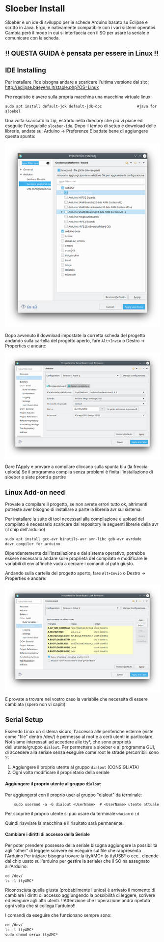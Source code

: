 # Sloeber Install
Sloeber è un ide di sviluppo per le schede Arduino basato su Eclipse e scritto in Java.
Ergo, è nativamente compatibile con i vari sistemi operativi.
Cambia però il modo in cui si interfaccia con il SO per usare la seriale e comunicare con la scheda.

## !! QUESTA GUIDA è pensata per essere in Linux !!

## IDE Installing
Per installare l'ide bisogna andare a scaricare l'ultima versione dal sito:
http://eclipse.baeyens.it/stable.php?OS=Linux

Pre requisito è avere sulla propria macchina una macchina virtuale linux:
```
sudo apt install default-jdk default-jdk-doc                #java for sloebel
```

Una volta scaricato lo zip, estrarlo nella direcory che più vi piace ed eseguite l'eseguibile `sloeber-ide`.
Dopo il tempo di setup e download delle librerie, andate su:
Arduino -> Preferenze
E badate bene di aggiungere questa spunta:
<p align="center">
  <img src="SloeberInstallImg/Arduino-Board.png?raw=true">
</p>

Dopo avvenuto il download impostate la corretta scheda del progetto andando sulla cartella del progetto aperto, fare `Alt+Invio` o Destro -> Properties e andare:
<p align="center">
  <img src="SloeberInstallImg/SettingBoard.png?raw=true">
</p>
Dare l'Apply e provare a compilare cliccano sulla spunta blu (la freccia uploda)
Se il programma compila senza problemi è finita l'installazione di sloeber e siete pronti a partire

## Linux Add-on need
Provate a compilare il progetto, se non avrete errori tutto ok, altrimenti potreste aver bisogno di installare a parte la libreria avr sul sistema:

Per installare la suite di tool necessari alla compilazione e upload del compilato è necessario scaricare dal repository le seguenti librerie della avr (il chip dell'arduino)
```
sudo apt install gcc-avr binutils-avr avr-libc gdb-avr avrdude      #avr compiler for arduino
```
Dipendentemente dall'installazione e dal sistema operativo, potrebbe essere necessario andare sulle proprietà del compilato e modificare le variabili di env affinchè vada a cercare i comandi al path giusto.


Andando sulla cartella del progetto aperto, fare `Alt+Invio` o Destro -> Properties e andare:
<p align="center">
  <img src="SloeberInstallImg/Enviroment.png?raw=true">
</p>
E provate a trovare nel vostro caso la variabile che necessita di essere cambiata (spero non vi capiti)

## Serial Setup
Essendo Linux un sistema sicuro, l'accesso alle periferiche esterne (viste come "file" dentro /dev/) è permesso al root e a certi utenti in particolare.
Noi siamo interessati ad accedere alle tty*, che sono proprietà dell'utente/gruppo `dialout`.
Per permettere a sloeber e al programma GUI, di accedere alla seriale senza eseguire come root le strade percorribili sono 2:
1. Aggiungere il proprio utente al gruppo `dialout` (CONSIGLIATA)
2. Ogni volta modificare il proprietario della seriale

####  Aggiungere il proprio utente al gruppo `dialout`

Per aggiungersi con il proprio user al gruppo "dialout" da terminale:
```
    sudo usermod -a -G dialout <UserName>  # <UserName> utente attuale 
```
Per scoprire il proprio utente si puù usare da terminale `whoiam` o `id`

Quindi riavviare la macchina e il risultato sarà permanente.

#### Cambiare i diritti di accesso della Seriale
Per poter prendere possesso della seriale bisogna aggiungere la possibilità agli "other" di leggere scrivere ed eseguire sul file che rappresenta l'Arduino
Per iniziare bisogna trovare la ttyAMC* (o ttyUSB* o ecc.. dipende dal chip usato sull'arduino per gestire la seriale) che il SO ha assegnato all'Arduino:
```
cd /dev/
ls -l ttyAMC*
```
Riconosciuta quella giusta (probabilmente l'unica) è arrivato il momento di cambiare i diritti di accesso aggiungendo la possibilità di leggere, scrivere ed eseguire agli altri utenti. 
!!Attenzione che l'operazione andrà ripetuta ogni volta che si collega l'arduino!!

I comandi da eseguire che funzionano sempre sono:
```
cd /dev/
ls -l ttyAMC*
sudo chmod o+rwx ttyAMC* 
```
